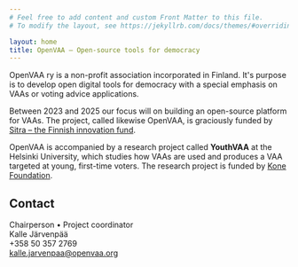 ```yaml
---
# Feel free to add content and custom Front Matter to this file.
# To modify the layout, see https://jekyllrb.com/docs/themes/#overriding-theme-defaults

layout: home
title: OpenVAA – Open-source tools for democracy
---
```


OpenVAA ry is a non-profit association incorporated in Finland. It's purpose is to develop open digital tools for democracy with a special emphasis on VAAs or voting advice applications.

Between 2023 and 2025 our focus will on building an open-source platform for VAAs. The project, called likewise OpenVAA, is graciously funded by [Sitra – the Finnish innovation fund](https://www.sitra.fi/en/topics/digital-power-and-democracy/).

OpenVAA is accompanied by a research project called **YouthVAA** at the Helsinki University, which studies how VAAs are used and produces a VAA targeted at young, first-time voters. The research project is funded by [Kone Foundation](https://koneensaatio.fi/en/).

## Contact

Chairperson • Project coordinator<br>
Kalle Järvenpää<br>
+358 50 357 2769<br>
kalle.jarvenpaa@openvaa.org